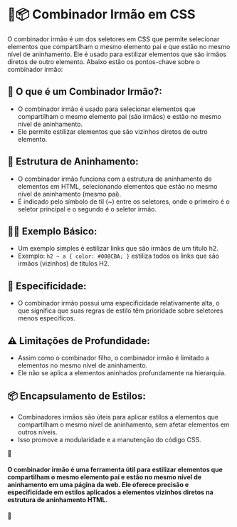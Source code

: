 # 👫📦 Combinador Irmão em CSS

O combinador irmão é um dos seletores em CSS que permite selecionar elementos que compartilham o mesmo elemento pai e que estão no mesmo nível de aninhamento. Ele é usado para estilizar elementos que são irmãos diretos de outro elemento. Abaixo estão os pontos-chave sobre o combinador irmão:

## 👫 O que é um Combinador Irmão?:
- O combinador irmão é usado para selecionar elementos que compartilham o mesmo elemento pai (são irmãos) e estão no mesmo nível de aninhamento.
- Ele permite estilizar elementos que são vizinhos diretos de outro elemento.

## 🌳 Estrutura de Aninhamento:
- O combinador irmão funciona com a estrutura de aninhamento de elementos em HTML, selecionando elementos que estão no mesmo nível de aninhamento (mesmo pai).
- É indicado pelo símbolo de til (~) entre os seletores, onde o primeiro é o seletor principal e o segundo é o seletor irmão.

## 👩‍🏫 Exemplo Básico:
- Um exemplo simples é estilizar links que são irmãos de um título h2.
- Exemplo: `h2 ~ a { color: #008CBA; }` estiliza todos os links que são irmãos (vizinhos) de títulos H2.

## 🧩 Especificidade:
- O combinador irmão possui uma especificidade relativamente alta, o que significa que suas regras de estilo têm prioridade sobre seletores menos específicos.

## ⚠️ Limitações de Profundidade:
- Assim como o combinador filho, o combinador irmão é limitado a elementos no mesmo nível de aninhamento.
- Ele não se aplica a elementos aninhados profundamente na hierarquia.

## 📦 Encapsulamento de Estilos:
- Combinadores irmãos são úteis para aplicar estilos a elementos que compartilham o mesmo nível de aninhamento, sem afetar elementos em outros níveis.
- Isso promove a modularidade e a manutenção do código CSS.

📌

#### O combinador irmão é uma ferramenta útil para estilizar elementos que compartilham o mesmo elemento pai e estão no mesmo nível de aninhamento em uma página da web. Ele oferece precisão e especificidade em estilos aplicados a elementos vizinhos diretos na estrutura de aninhamento HTML.

📌

